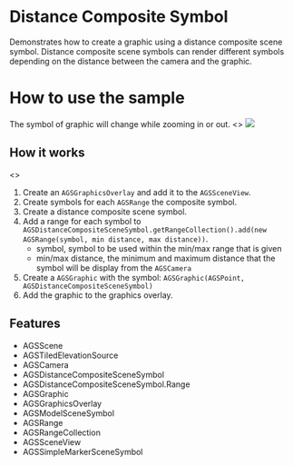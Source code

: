 # Distance Composite Symbol

Demonstrates how to create a graphic using a distance composite scene symbol. Distance composite scene symbols can render different symbols depending on the distance between the camera and the graphic.

# How to use the sample

The symbol of graphic will change while zooming in or out.
<<TODO>>
![](image1.png)

## How it works

<<TODO>>
<ol>
  <li>Create an <code>AGSGraphicsOverlay</code> and add it to the <code>AGSSceneView</code>.</li>
  <li>Create symbols for each <code>AGSRange</code> the composite symbol.</li>
  <li>Create a distance composite scene symbol.</li>
  <li>Add a range for each symbol to <code>AGSDistanceCompositeSceneSymbol.getRangeCollection().add(new AGSRange(symbol, min distance, max distance))</code>.
    <ul><li>symbol, symbol to be used within the min/max range that is given</li>
      <li>min/max distance, the minimum and maximum distance that the symbol will be display from the <code>AGSCamera</code></li></ul></li>
  <li>Create a <code>AGSGraphic</code> with the symbol: <code>AGSGraphic(AGSPoint, AGSDistanceCompositeSceneSymbol)</code></li>
  <li>Add the graphic to the graphics overlay.</li>
</ol>

<h2>Features</h2>

<ul>
  <li>AGSScene</li>
  <li>AGSTiledElevationSource</li>
  <li>AGSCamera</li>
  <li>AGSDistanceCompositeSceneSymbol</li>
  <li>AGSDistanceCompositeSceneSymbol.Range</li>
  <li>AGSGraphic</li>
  <li>AGSGraphicsOverlay</li>
  <li>AGSModelSceneSymbol</li>
  <li>AGSRange</li>
  <li>AGSRangeCollection</li>
  <li>AGSSceneView</li>
  <li>AGSSimpleMarkerSceneSymbol</li>
</ul>
